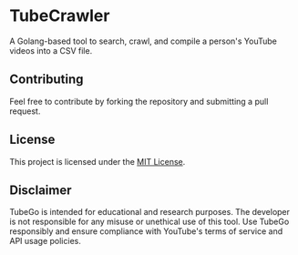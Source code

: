 # TubeCrawler
A Golang-based tool to search, crawl, and compile a person's YouTube videos into a CSV file.

## Contributing

Feel free to contribute by forking the repository and submitting a pull request.

## License

This project is licensed under the [MIT License](link-to-license).

## Disclaimer

TubeGo is intended for educational and research purposes. The developer is not responsible for any misuse or unethical use of this tool. Use TubeGo responsibly and ensure compliance with YouTube's terms of service and API usage policies.
